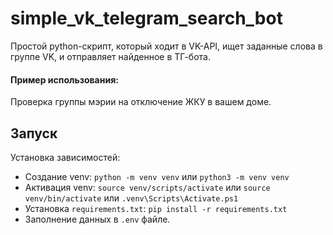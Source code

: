# simple_vk_telegram_search_bot

Простой python-скрипт, который ходит в VK-API,
ищет заданные слова в группе VK,
и отправляет найденное в ТГ-бота. 


#### Пример использования:
Проверка группы мэрии на отключение ЖКУ в вашем доме.


###
## Запуск
Установка зависимостей:
* Создание venv: `python -m venv venv` или `python3 -m venv venv`
* Активация venv: `source venv/scripts/activate` или `source venv/bin/activate` или `.venv\Scripts\Activate.ps1`
* Установка `requirements.txt`: `pip install -r requirements.txt`
* Заполнение данных в `.env` файле.
